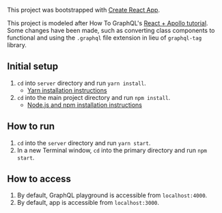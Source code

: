 This project was bootstrapped with [Create React App](https://github.com/facebook/create-react-app).

This project is modeled after How To GraphQL's [React + Apollo tutorial](https://www.howtographql.com/react-apollo/0-introduction/). Some changes have been made, such as converting class components to functional and using the `.graphql` file extension in lieu of `graphql-tag` library.

## Initial setup
1. `cd` into `server` directory and run `yarn install`.
    - [Yarn installation instructions](https://classic.yarnpkg.com/en/docs/install/)
2. `cd` into the main project directory and run `npm install`.
    - [Node.js and npm installation instructions](https://docs.npmjs.com/downloading-and-installing-node-js-and-npm)

## How to run

1. `cd` into the `server` directory and run `yarn start`.
2. In a new Terminal window, `cd` into the primary directory and run `npm start`.

## How to access

1. By default, GraphQL playground is accessible from `localhost:4000`.
2. By default, app is accessible from `localhost:3000`.

